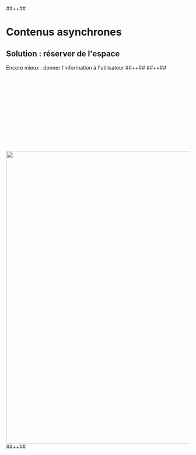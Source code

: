 <!-- .slide: class="tc-multiple-columns with-code" -->

##++##

# Contenus asynchrones

## Solution : réserver de l'espace

Encore mieux : donner l'information à l'utilisateur
##++##
##++##

<img src="./assets/images/02-stability/space-solution-better.svg" style="width: 800px; height: auto; display: block; margin: auto; margin-top: 220px;"  />
##++##
